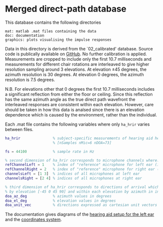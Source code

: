# Merged direct-path database

This database contains the following directories

````
mat: matlab .mat files containing the data  
doc: documentation
graphics: plots visualising the impulse responses
````

Data in this directory is derived from the `02_calibrated' database. Source code is publically available on [GitHub](https://github.com/ImperialCollegeLondon/sap-oticon-hearing-aid-impulse-responses). No further calibration is applied. Measurements are cropped to include only the first 10.7 milliseconds and measurements for different chair rotations are interleaved to give higher resolution sampling around 3 elevations. At elevation ±45 degrees, the azimuth resolution is 30 degrees.  At elevation 0 degrees, the azimuth resolution is 7.5 degrees.

N.B. For elevations other that 0 degrees the first 10.7 milliseconds includes a significant reflection from either the floor or ceiling. Since this reflection has the same azimuth angle as the true direct path wavefront the interleaved responses are consistent within each elevation. However, care should be taken in how this data is analsed since there is an elevation dependence which is caused by the environment, rather than the individual.


Each .mat file contains the following variables where only `ha_hrir` varies between files.

````matlab
ha_hrir               % subject-specific measurements of hearing aid head related impulse response
                      % [nSamples nMic=6 nDOA=73]

fs = 44100            % sample rate in Hz

% second dimension of ha_hrir corresponds to microphone channels where...
refChannelLeft = 1    % index of "reference" microphone for left ear (i.e. front left)
refChannelRight = 2   % index of "reference" microphone for right ear (i.e. front right)
channelsLeft = [1 3]  % indices of all microphones at left ear
channelsRight = [2 4] % indices of all microphones at right ear

% third dimension of ha_hrir corresponds to directions of arrival which are sorted in ascending order
% by elevation [-45 0 45 90] and within each elevation by azimuth in interval [0, 360)
doa_az_deg            % azimuth values in degrees
doa_el_deg            % elevation values in degrees
doa_unit_vec          % directions expressed as cartesian unit vectors [3, nDOA=73]
````

The documentation gives diagrams of the [hearing aid setup for the left ear](doc/ha_on_hats_calibrated.pdf) and the [coordinates system](doc/coordinates_system.pdf).